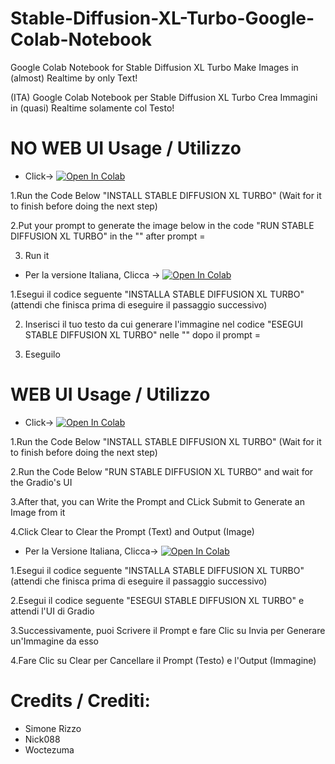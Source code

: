 # Stable-Diffusion-XL-Turbo-Google-Colab-Notebook
Google Colab Notebook for Stable Diffusion XL Turbo 
Make Images in (almost) Realtime by only Text!

(ITA) Google Colab Notebook per Stable Diffusion XL Turbo 
Crea Immagini in (quasi) Realtime solamente col Testo!

# NO WEB UI Usage / Utilizzo
- Click-> <a target="_blank" href="https://colab.research.google.com/github/Nick088Official/Stable-Diffusion-XL-Turbo-Google-Colab-Notebook/blob/main/No_UI_stable_diffusion_XL_Turbo_Colab_Modified.ipynb">
  <img src="https://colab.research.google.com/assets/colab-badge.svg" alt="Open In Colab"/>
</a>

1.Run the Code Below "INSTALL STABLE DIFFUSION XL TURBO" (Wait for it to finish before doing the next step)

2.Put your prompt to generate the image below in the code "RUN STABLE DIFFUSION XL TURBO" in the "" after prompt =

3. Run it

- Per la versione Italiana, Clicca -> <a target="_blank" href="https://colab.research.google.com/github/Nick088Official/Stable-Diffusion-XL-Turbo-Google-Colab-Notebook/blob/main/No_UI_stable_diffusion_XL_Turbo_ITA_Modificata.ipynb">
  <img src="https://colab.research.google.com/assets/colab-badge.svg" alt="Open In Colab"/>
</a>

1.Esegui il codice seguente "INSTALLA STABLE DIFFUSION XL TURBO" (attendi che finisca prima di eseguire il passaggio successivo)

2. Inserisci il tuo testo da cui generare l'immagine nel codice "ESEGUI STABLE DIFFUSION XL TURBO" nelle "" dopo il prompt =

3. Eseguilo

# WEB UI Usage / Utilizzo 
- Click-> <a target="_blank" href="https://colab.research.google.com/github/Nick088Official/Stable-Diffusion-XL-Turbo-UI-Google-Colab-Notebook/blob/main/SDXL_Turbo_Modified.ipynb">
  <img src="https://colab.research.google.com/assets/colab-badge.svg" alt="Open In Colab"/>
</a>

1.Run the Code Below "INSTALL STABLE DIFFUSION XL TURBO" (Wait for it to finish before doing the next step)

2.Run the Code Below "RUN STABLE DIFFUSION XL TURBO" and wait for the Gradio's UI

3.After that, you can Write the Prompt and CLick Submit to Generate an Image from it

4.Click Clear to Clear the Prompt (Text) and Output (Image)


- Per la Versione Italiana, Clicca-> <a target="_blank" href="https://colab.research.google.com/github/Nick088Official/Stable-Diffusion-XL-Turbo-UI-Google-Colab-Notebook/blob/main/SDXL_Turbo_Modificata_ITA.ipynb">
  <img src="https://colab.research.google.com/assets/colab-badge.svg" alt="Open In Colab"/>
</a>

1.Esegui il codice seguente "INSTALLA STABLE DIFFUSION XL TURBO" (attendi che finisca prima di eseguire il passaggio successivo)

2.Esegui il codice seguente "ESEGUI STABLE DIFFUSION XL TURBO" e attendi l'UI di Gradio

3.Successivamente, puoi Scrivere il Prompt e fare Clic su Invia per Generare un'Immagine da esso

4.Fare Clic su Clear per Cancellare il Prompt (Testo) e l'Output (Immagine)

# Credits / Crediti:
- Simone Rizzo
- Nick088
- Woctezuma
